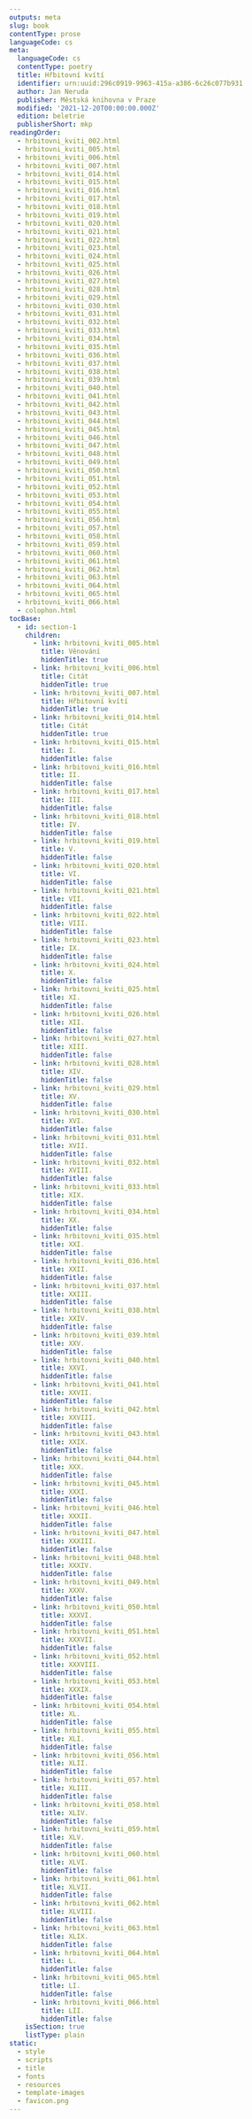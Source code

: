 ```yaml
---
outputs: meta
slug: book
contentType: prose
languageCode: cs
meta:
  languageCode: cs
  contentType: poetry
  title: Hřbitovní kvítí
  identifier: urn:uuid:296c0919-9963-415a-a386-6c26c077b931
  author: Jan Neruda
  publisher: Městská knihovna v Praze
  modified: '2021-12-20T00:00:00.000Z'
  edition: beletrie
  publisherShort: mkp
readingOrder:
  - hrbitovni_kviti_002.html
  - hrbitovni_kviti_005.html
  - hrbitovni_kviti_006.html
  - hrbitovni_kviti_007.html
  - hrbitovni_kviti_014.html
  - hrbitovni_kviti_015.html
  - hrbitovni_kviti_016.html
  - hrbitovni_kviti_017.html
  - hrbitovni_kviti_018.html
  - hrbitovni_kviti_019.html
  - hrbitovni_kviti_020.html
  - hrbitovni_kviti_021.html
  - hrbitovni_kviti_022.html
  - hrbitovni_kviti_023.html
  - hrbitovni_kviti_024.html
  - hrbitovni_kviti_025.html
  - hrbitovni_kviti_026.html
  - hrbitovni_kviti_027.html
  - hrbitovni_kviti_028.html
  - hrbitovni_kviti_029.html
  - hrbitovni_kviti_030.html
  - hrbitovni_kviti_031.html
  - hrbitovni_kviti_032.html
  - hrbitovni_kviti_033.html
  - hrbitovni_kviti_034.html
  - hrbitovni_kviti_035.html
  - hrbitovni_kviti_036.html
  - hrbitovni_kviti_037.html
  - hrbitovni_kviti_038.html
  - hrbitovni_kviti_039.html
  - hrbitovni_kviti_040.html
  - hrbitovni_kviti_041.html
  - hrbitovni_kviti_042.html
  - hrbitovni_kviti_043.html
  - hrbitovni_kviti_044.html
  - hrbitovni_kviti_045.html
  - hrbitovni_kviti_046.html
  - hrbitovni_kviti_047.html
  - hrbitovni_kviti_048.html
  - hrbitovni_kviti_049.html
  - hrbitovni_kviti_050.html
  - hrbitovni_kviti_051.html
  - hrbitovni_kviti_052.html
  - hrbitovni_kviti_053.html
  - hrbitovni_kviti_054.html
  - hrbitovni_kviti_055.html
  - hrbitovni_kviti_056.html
  - hrbitovni_kviti_057.html
  - hrbitovni_kviti_058.html
  - hrbitovni_kviti_059.html
  - hrbitovni_kviti_060.html
  - hrbitovni_kviti_061.html
  - hrbitovni_kviti_062.html
  - hrbitovni_kviti_063.html
  - hrbitovni_kviti_064.html
  - hrbitovni_kviti_065.html
  - hrbitovni_kviti_066.html
  - colophon.html
tocBase:
  - id: section-1
    children:
      - link: hrbitovni_kviti_005.html
        title: Věnování
        hiddenTitle: true
      - link: hrbitovni_kviti_006.html
        title: Citát
        hiddenTitle: true
      - link: hrbitovni_kviti_007.html
        title: Hřbitovní kvítí
        hiddenTitle: true
      - link: hrbitovni_kviti_014.html
        title: Citát
        hiddenTitle: true
      - link: hrbitovni_kviti_015.html
        title: I.
        hiddenTitle: false
      - link: hrbitovni_kviti_016.html
        title: II.
        hiddenTitle: false
      - link: hrbitovni_kviti_017.html
        title: III.
        hiddenTitle: false
      - link: hrbitovni_kviti_018.html
        title: IV.
        hiddenTitle: false
      - link: hrbitovni_kviti_019.html
        title: V.
        hiddenTitle: false
      - link: hrbitovni_kviti_020.html
        title: VI.
        hiddenTitle: false
      - link: hrbitovni_kviti_021.html
        title: VII.
        hiddenTitle: false
      - link: hrbitovni_kviti_022.html
        title: VIII.
        hiddenTitle: false
      - link: hrbitovni_kviti_023.html
        title: IX.
        hiddenTitle: false
      - link: hrbitovni_kviti_024.html
        title: X.
        hiddenTitle: false
      - link: hrbitovni_kviti_025.html
        title: XI.
        hiddenTitle: false
      - link: hrbitovni_kviti_026.html
        title: XII.
        hiddenTitle: false
      - link: hrbitovni_kviti_027.html
        title: XIII.
        hiddenTitle: false
      - link: hrbitovni_kviti_028.html
        title: XIV.
        hiddenTitle: false
      - link: hrbitovni_kviti_029.html
        title: XV.
        hiddenTitle: false
      - link: hrbitovni_kviti_030.html
        title: XVI.
        hiddenTitle: false
      - link: hrbitovni_kviti_031.html
        title: XVII.
        hiddenTitle: false
      - link: hrbitovni_kviti_032.html
        title: XVIII.
        hiddenTitle: false
      - link: hrbitovni_kviti_033.html
        title: XIX.
        hiddenTitle: false
      - link: hrbitovni_kviti_034.html
        title: XX.
        hiddenTitle: false
      - link: hrbitovni_kviti_035.html
        title: XXI.
        hiddenTitle: false
      - link: hrbitovni_kviti_036.html
        title: XXII.
        hiddenTitle: false
      - link: hrbitovni_kviti_037.html
        title: XXIII.
        hiddenTitle: false
      - link: hrbitovni_kviti_038.html
        title: XXIV.
        hiddenTitle: false
      - link: hrbitovni_kviti_039.html
        title: XXV.
        hiddenTitle: false
      - link: hrbitovni_kviti_040.html
        title: XXVI.
        hiddenTitle: false
      - link: hrbitovni_kviti_041.html
        title: XXVII.
        hiddenTitle: false
      - link: hrbitovni_kviti_042.html
        title: XXVIII.
        hiddenTitle: false
      - link: hrbitovni_kviti_043.html
        title: XXIX.
        hiddenTitle: false
      - link: hrbitovni_kviti_044.html
        title: XXX.
        hiddenTitle: false
      - link: hrbitovni_kviti_045.html
        title: XXXI.
        hiddenTitle: false
      - link: hrbitovni_kviti_046.html
        title: XXXII.
        hiddenTitle: false
      - link: hrbitovni_kviti_047.html
        title: XXXIII.
        hiddenTitle: false
      - link: hrbitovni_kviti_048.html
        title: XXXIV.
        hiddenTitle: false
      - link: hrbitovni_kviti_049.html
        title: XXXV.
        hiddenTitle: false
      - link: hrbitovni_kviti_050.html
        title: XXXVI.
        hiddenTitle: false
      - link: hrbitovni_kviti_051.html
        title: XXXVII.
        hiddenTitle: false
      - link: hrbitovni_kviti_052.html
        title: XXXVIII.
        hiddenTitle: false
      - link: hrbitovni_kviti_053.html
        title: XXXIX.
        hiddenTitle: false
      - link: hrbitovni_kviti_054.html
        title: XL.
        hiddenTitle: false
      - link: hrbitovni_kviti_055.html
        title: XLI.
        hiddenTitle: false
      - link: hrbitovni_kviti_056.html
        title: XLII.
        hiddenTitle: false
      - link: hrbitovni_kviti_057.html
        title: XLIII.
        hiddenTitle: false
      - link: hrbitovni_kviti_058.html
        title: XLIV.
        hiddenTitle: false
      - link: hrbitovni_kviti_059.html
        title: XLV.
        hiddenTitle: false
      - link: hrbitovni_kviti_060.html
        title: XLVI.
        hiddenTitle: false
      - link: hrbitovni_kviti_061.html
        title: XLVII.
        hiddenTitle: false
      - link: hrbitovni_kviti_062.html
        title: XLVIII.
        hiddenTitle: false
      - link: hrbitovni_kviti_063.html
        title: XLIX.
        hiddenTitle: false
      - link: hrbitovni_kviti_064.html
        title: L.
        hiddenTitle: false
      - link: hrbitovni_kviti_065.html
        title: LI.
        hiddenTitle: false
      - link: hrbitovni_kviti_066.html
        title: LII.
        hiddenTitle: false
    isSection: true
    listType: plain
static:
  - style
  - scripts
  - title
  - fonts
  - resources
  - template-images
  - favicon.png
---
```

